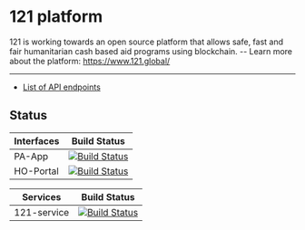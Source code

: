 121 platform
============

121 is working towards an open source platform that allows safe, fast and fair humanitarian cash based aid programs using blockchain.  -- Learn more about the platform: <https://www.121.global/>

---
- [List of API endpoints](./API%20Reference.md)  

## Status

| Interfaces | Build Status |
|------------|--------------|
| PA-App  | [![Build Status](https://dev.azure.com/global121/121%20Platform/_apis/build/status/Interface%20-%20PA-App?branchName=master)](https://dev.azure.com/global121/121%20Platform/_build/latest?definitionId=17&branchName=master) |
| HO-Portal  | [![Build Status](https://dev.azure.com/global121/121%20Platform/_apis/build/status/Interface%20-%20HO-Portal?branchName=master)](https://dev.azure.com/global121/121%20Platform/_build/latest?definitionId=13&branchName=master) |

| Services   | Build Status |
|------------|--------------|
| 121-service   | [![Build Status](https://dev.azure.com/global121/121%20Platform/_apis/build/status/Service%20-%20Programs?branchName=master)](https://dev.azure.com/global121/121%20Platform/_build/latest?definitionId=12&branchName=master) |
